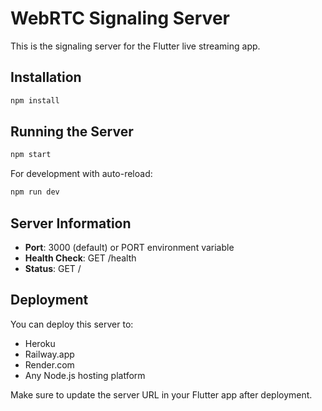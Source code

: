 # WebRTC Signaling Server

This is the signaling server for the Flutter live streaming app.

## Installation

```bash
npm install
```

## Running the Server

```bash
npm start
```

For development with auto-reload:
```bash
npm run dev
```

## Server Information

- **Port**: 3000 (default) or PORT environment variable
- **Health Check**: GET /health
- **Status**: GET /

## Deployment

You can deploy this server to:
- Heroku
- Railway.app
- Render.com
- Any Node.js hosting platform

Make sure to update the server URL in your Flutter app after deployment.
